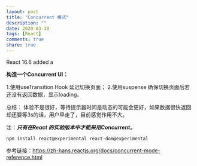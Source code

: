 ```yaml
---
layout: post
title: "Concurrent 模式"
description: ""
date: 2020-03-30
tags: [React]
comments: true
share: true
---
```


React 16.6 added a <Suspense>

**构造一个Concurrent UI：**

1.使用useTransition Hook 延迟切换页面；
2.使用suspense 确保切换页面后若还没有返回数据，显示loading。

总结：
体验不是很好，等待提示器时间是动态的可能会更好，如果数据很快返回却还要等3s的话，用户早走了，目前感觉作用不大。

注：***只有在React 的实验版本中才能采用Concurrent。***

`npm install react@experimental react-dom@experimental`

参考链接：https://zh-hans.reactjs.org/docs/concurrent-mode-reference.html